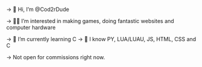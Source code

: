 -> 👋 Hi, I’m @Cod2rDude 

-> 👨‍💻 I’m interested in making games, doing fantastic websites and computer hardware 

-> 🌱 I’m currently learning C 
-> 💪 I know PY, LUA/LUAU, JS, HTML, CSS and C  

-> Not open for commissions right now.

